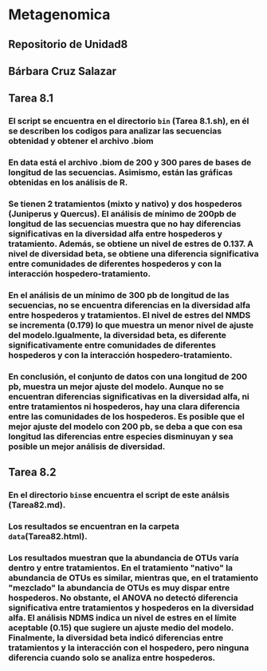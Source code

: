 # Metagenomica
## Repositorio de Unidad8
## Bárbara Cruz Salazar

## Tarea 8.1
### El script se encuentra en el directorio `bin` (Tarea 8.1.sh), en él se describen los codigos para analizar las secuencias obtenidad y obtener el archivo .biom 

### En data está el archivo .biom de 200 y 300 pares de bases de longitud de las secuencias. Asimismo, están las gráficas obtenidas en los análisis de R.

### Se tienen 2 tratamientos (mixto y nativo) y dos hospederos (Juniperus y Quercus). El análisis de mínimo de 200pb de longitud de las secuencias muestra que no hay diferencias significativas en la diversidad alfa entre hospederos y tratamiento. Además, se obtiene un nivel de estres de 0.137. A nivel de diversidad beta, se obtiene una diferencia significativa entre comunidades de diferentes hospederos y con la interacción hospedero-tratamiento.

### En el análisis de un mínimo de 300 pb de longitud de las secuencias, no se encuentra diferencias en la diversidad alfa entre hospederos y tratamientos. El nivel de estres del NMDS se incrementa (0.179) lo que muestra un menor nivel de ajuste del modelo.Igualmente, la diversidad beta, es diferente significativamente entre comunidades de diferentes hospederos y con la interacción hospedero-tratamiento.

### En conclusión, el conjunto de datos con una longitud de 200 pb, muestra un mejor ajuste del modelo. Aunque no se encuentran diferencias significativas en la diversidad alfa, ni entre tratamientos ni hospederos, hay una clara diferencia entre las comunidades de los hospederos. Es posible que el mejor ajuste del modelo con 200 pb, se deba a que con esa longitud las diferencias entre especies disminuyan y sea posible un mejor análisis de diversidad.

## Tarea 8.2
### En el directorio `bin`se encuentra el script de este análsis (Tarea82.md).
### Los resultados se encuentran en la carpeta `data`(Tarea82.html).
### Los resultados muestran que la abundancia de OTUs varía dentro y entre tratamientos. En el tratamiento "nativo" la abundancia de OTUs es similar, mientras que, en el tratamiento "mezclado" la abundancia de OTUs es muy dispar entre hospederos. No obstante, el ANOVA no detectó diferencia significativa entre tratamientos y hospederos en la diversidad alfa. El análisis NDMS indica un nivel de estres en el límite aceptable (0.15) que sugiere un ajuste medio del modelo. Finalmente, la diversidad beta indicó diferencias entre tratamientos y la interacción con el hospedero, pero ninguna diferencia cuando solo se analiza entre hospederos.
